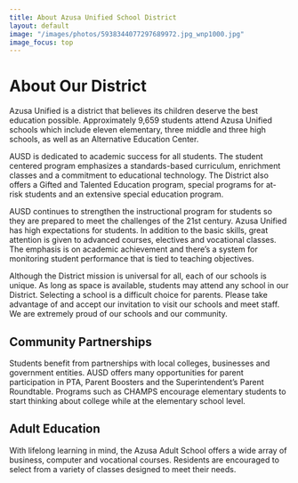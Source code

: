 ```yaml
---
title: About Azusa Unified School District
layout: default
image: "/images/photos/5938344077297689972.jpg_wnp1000.jpg"
image_focus: top
---
```


# About Our District

Azusa Unified is a district that believes its children deserve the best education possible.  Approximately 9,659 students attend Azusa Unified schools which include eleven elementary, three middle and three high schools, as well as an Alternative Education Center.

AUSD is dedicated to academic success for all students. The student centered program emphasizes a standards-based curriculum, enrichment classes and a commitment to educational technology.  The District also offers a Gifted and Talented Education program, special programs for at-risk students and an extensive special education program.

AUSD continues to strengthen the instructional program for students so they are prepared to meet the challenges of the 21st century. Azusa Unified has high expectations for students.  In addition to the basic skills, great attention is given to advanced courses, electives and vocational classes.  The emphasis is on academic achievement and there’s a system for monitoring student performance that is tied to teaching objectives.

Although the District mission is universal for all, each of our schools is unique.  As long as space is available, students may attend any school in our District.  Selecting a school is a difficult choice for parents.  Please take advantage of and accept our invitation to visit our schools and meet staff.  We are extremely proud of our schools and our community.

## Community Partnerships

Students benefit from partnerships with local colleges, businesses and government entities. AUSD offers many opportunities for parent participation in PTA, Parent Boosters and the Superintendent’s Parent Roundtable. Programs such as CHAMPS encourage elementary students to start thinking about college while at the elementary school level.

## Adult Education

With lifelong learning in mind, the Azusa Adult School offers a wide array of business, computer and vocational courses.  Residents are encouraged to select from a variety of classes designed to meet their needs.
